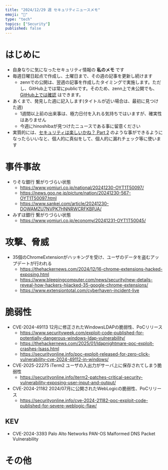 ```yaml
---
title: "2024/12/29 週 セキュリティニュースメモ"
emoji: "🔖"
type: "tech"
topics: ["Security"]
published: false
---
```


# はじめに
* 自身なりに気になったセキュリティ情報の **私のメモ** です
* 毎週日曜日起点で作成し、土曜日まで、その週の記事を更新し続けます
    * zennでの公開は、翌週の記事を作成したタイミングで実施します。ただし、GitHub上では常にpublicです。そのため、zenn上で未公開でも、[GitHub上では確認](https://github.com/hinoshiba/zenn.dev/tree/main/articles) はできます。
* あくまで、発見した週に記入します(タイトルが近い場合は、最初に見つけた週)
    * 1週間以上前の出来事は、極力日付を入れる気持ちではいますが、確実性はありません
    * 今週にhinoshibaが見つけたニュースである事に留意ください
* 実質的には、[セキュリティは楽しいかね？ Part 2](https://negi.hatenablog.com/) のような事ができるようになったらいいなと、個人的に真似をして、個人的に漏れチェック等に使います

# 事件事故

* りそな銀行 繋がりづらい状態
    * https://www.yomiuri.co.jp/national/20241230-OYT1T50097/
    * https://news.goo.ne.jp/picture/nation/20241230-567-OYT1T50097.html
    * https://www.sankei.com/article/20241230-DOWAMZU7NVPK7HNNRWCRFKBPJA/
* みずほ銀行 繋がりづらい状態
    * https://www.yomiuri.co.jp/economy/20241231-OYT1T50045/

# 攻撃、脅威

* 35個のChromeExtensionがハッキングを受け、ユーザのデータを盗むアップデートが行われる
    * https://thehackernews.com/2024/12/16-chrome-extensions-hacked-exposing.html
    * https://www.bleepingcomputer.com/news/security/new-details-reveal-how-hackers-hijacked-35-google-chrome-extensions/
    * https://www.extensiontotal.com/cyberhaven-incident-live

# 脆弱性

* CVE-2024-49113 12月に修正されたWindowsLDAPの脆弱性、PoCリリース
    * https://www.securityweek.com/exploit-code-published-for-potentially-dangerous-windows-ldap-vulnerability/
    * https://thehackernews.com/2025/01/ldapnightmare-poc-exploit-crashes-lsass.html
    * https://securityonline.info/poc-exploit-released-for-zero-click-vulnerability-cve-2024-49112-in-windows/
* CVE-2025-22275 iTerm2 ユーザの入出力がサーバ上に保存されてしまう脆弱性
    * https://securityonline.info/iterm2-patches-critical-security-vulnerability-exposing-user-input-and-output/
* CVE-2024-21182 2024/07月に公開されたWebLogicの脆弱性、PoCリリース
    * https://securityonline.info/cve-2024-21182-poc-exploit-code-published-for-severe-weblogic-flaw/

## KEV
* CVE-2024-3393 Palo Alto Networks PAN-OS Malformed DNS Packet Vulnerability

# その他

